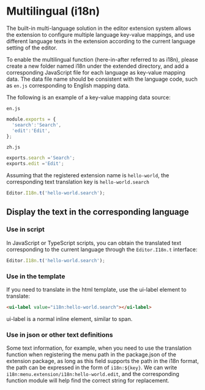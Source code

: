 # Multilingual (i18n)

The built-in multi-language solution in the editor extension system allows the extension to configure multiple language key-value mappings, and use different language texts in the extension according to the current language setting of the editor.

To enable the multilingual function (here-in-after referred to as i18n), please create a new folder named i18n under the extended directory, and add a corresponding JavaScript file for each language as key-value mapping data. The data file name should be consistent with the language code, such as `en.js` corresponding to English mapping data.

The following is an example of a key-value mapping data source:

`en.js`

```javascript
module.exports = {
  'search':'Search',
  'edit':'Edit',
};
```

`zh.js`

```javascript
exports.search ='Search';
exports.edit ='Edit';
```

Assuming that the registered extension name is `hello-world`, the corresponding text translation key is `hello-world.search`

```javascript
Editor.I18n.t('hello-world.search');
```

## Display the text in the corresponding language

### Use in script

In JavaScript or TypeScript scripts, you can obtain the translated text corresponding to the current language through the `Editor.I18n.t` interface:

```javascript
Editor.I18n.t('hello-world.search');
```

### Use in the template

If you need to translate in the html template, use the ui-label element to translate:

```html
<ui-label value="i18n:hello-world.search"></ui-label>
```

ui-label is a normal inline element, similar to span.

### Use in json or other text definitions

Some text information, for example, when you need to use the translation function when registering the menu path in the package.json of the extension package, as long as this field supports the path in the i18n format, the path can be expressed in the form of `i18n:${key}`. We can write `i18n:menu.extension/i18n:hello-world.edit`, and the corresponding function module will help find the correct string for replacement.